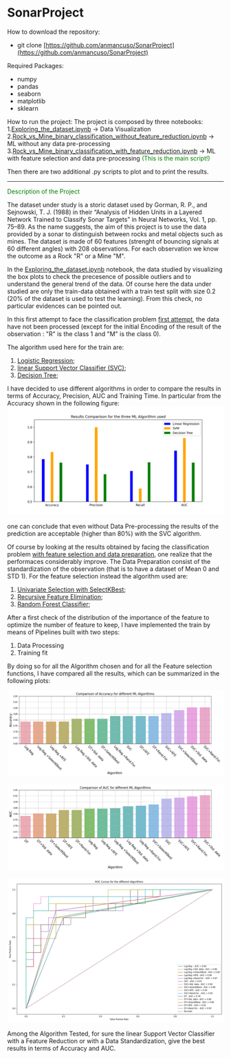 # SonarProject

How to download the repository: 
- git clone [https://github.com/anmancuso/SonarProject](https://github.com/anmancuso/SonarProject)

Required Packages: 
- numpy
- pandas
- seaborn
- matplotlib
- sklearn

How to run the project: 
The project is composed by three notebooks:
1.[Exploring_the_dataset.ipynb](https://github.com/anmancuso/SonarProject/blob/main/Exploring_the_Dataset.ipynb) -> Data Visualization
2.[Rock_vs_Mine_binary_classification_without_feature_reduction.ipynb](https://github.com/anmancuso/SonarProject/blob/main/Rock_vs_Mine_binary_classification_without_feature_reduction.ipynb) -> ML without any data pre-processing
3.[Rock_vs_Mine_binary_classification_with_feature_reduction.ipynb](https://github.com/anmancuso/SonarProject/blob/main/Rock_vs_Mine_binary_classification_without_feature_reduction.ipynb) -> ML with feature selection and data pre-processing <font color="green">(This is the main script!)</font>

Then there are two additional .py scripts to plot and to print the results.

-----
<span style="color: green"> Description of the Project </span>


The dataset under study is a storic dataset used by Gorman, R. P., and Sejnowski, T. J. (1988) in their “Analysis of Hidden Units in a Layered Network Trained to Classify Sonar Targets” in Neural Networks, Vol. 1, pp. 75–89.
As the name suggests, the aim of this project is to use the data provided by a sonar to distinguish between rocks and metal objects such as mines. 
The dataset is made of 60 features (strenght of bouncing signals at 60 different angles) with 208 observations.
For each observation we know the outcome as a Rock "R" or a Mine "M".

In the [Exploring_the_dataset.ipynb](https://github.com/anmancuso/SonarProject/blob/main/Exploring_the_Dataset.ipynb) notebook, the data studied by visualizing the  box plots to check the precesence of possible outliers and to understand the general trend of the data. 
Of course here the data under studied are only the train-data obtained with a train test split with size 0.2 (20% of the dataset is used to test the learning). 
From this check, no particular evidences can be pointed out. 

In this first attempt to face the classification problem [first attempt](https://github.com/anmancuso/SonarProject/blob/main/Rock_vs_Mine_binary_classification_without_feature_reduction.ipynb), the data have not been processed (except for the initial Encoding of the result of the observation : "R" is the class 1 and "M" is the class 0).

The algorithm used here for the train are: 

1. [Logistic Regression](https://scikit-learn.org/stable/modules/generated/sklearn.linear_model.LogisticRegression.html);
2. [linear Support Vector Classifier (SVC)](https://scikit-learn.org/stable/modules/generated/sklearn.svm.SVC.html);
3. [Decision Tree](https://scikit-learn.org/stable/modules/generated/sklearn.tree.DecisionTreeClassifier.html);
 
I have decided to use different algorithms in order to compare the results in terms of Accuracy, Precision, AUC and Training Time. 
In particular from the Accuracy shown in the following figure:
![alt text](https://github.com/anmancuso/SonarProject/blob/main/plots/comparison_wo_featuresel.png?raw=true)

one can conclude that even without Data Pre-processing the results of the prediction are acceptable (higher than 80%) with the SVC algorithm.

Of course by looking at the results obtained by facing  the classification problem [with feature selection and data preparation](https://github.com/anmancuso/SonarProject/blob/main/Rock_vs_Mine_binary_classification_with_feature_reduction.ipynb), one realize that the performaces considerably improve.
The Data Preparation consist of the standardization of the observation (that is to have a dataset of Mean 0 and STD 1). 
For the feature selection instead the algorithm used are: 
1. [Univariate Selection with SelectKBest](https://scikit-learn.org/stable/modules/generated/sklearn.feature_selection.SelectKBest.html);
2. [Recursive Feature Elimination](https://scikit-learn.org/stable/modules/generated/sklearn.feature_selection.RFE.html);
3. [Random Forest Classifier](https://scikit-learn.org/stable/modules/generated/sklearn.ensemble.RandomForestClassifier.html);

After a first check of the distribution of the importance of the feature to optimize the number of feature to keep, I have implemented the train by means of Pipelines built with two steps: 
1. Data Processing
2. Training fit

By doing so for all the Algorithm chosen and for all the Feature selection functions, I have compared all the results, which can be summarized in the following plots:

![alt text](https://github.com/anmancuso/SonarProject/blob/main/plots/Accuracy_total.png?raw=true)


![alt text](https://github.com/anmancuso/SonarProject/blob/main/plots/AUC_total.png?raw=true)



![alt text](https://github.com/anmancuso/SonarProject/blob/main/plots/ROC_total.png?raw=true)

Among the Algorithm Tested, for sure the linear Support Vector Classifier with a Feature Reduction or with a Data Standardization, give the best results in terms of Accuracy and AUC. 



